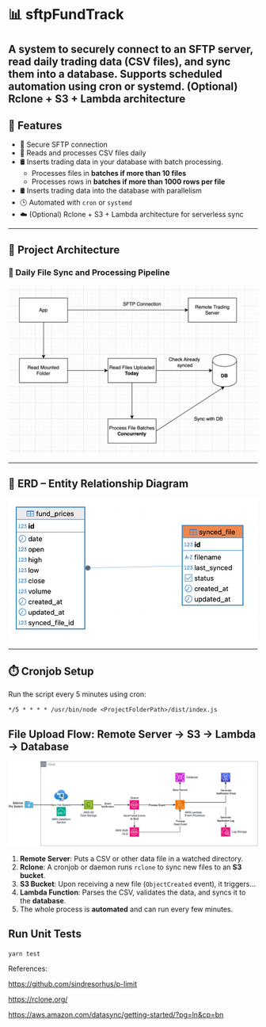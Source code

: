 # 📊 sftpFundTrack

A system to securely connect to an SFTP server, read daily trading data (CSV files), and sync them into a database. Supports scheduled automation using cron or systemd.
(Optional) Rclone + S3 + Lambda architecture
---

## 🚀 Features

- 🔐 Secure SFTP connection
- 📁 Reads and processes CSV files daily
- 🛢️ Inserts trading data in your database with batch processing.
    - Processes files in **batches if more than 10 files**
    - Processes rows in **batches if more than 1000 rows per file**
- 🛢️ Inserts trading data into the database with parallelism
- 🕒 Automated with `cron` or `systemd`
- ☁️ (Optional) Rclone + S3 + Lambda architecture for serverless sync

---

## 🧱 Project Architecture

### 🔄 Daily File Sync and Processing Pipeline

![FLOW](./diagram/arc.png)

---

## 📘 ERD – Entity Relationship Diagram

![ERD](./diagram/erd.png)

---

## ⏱️ Cronjob Setup

Run the script every 5 minutes using cron:

```cron
*/5 * * * * /usr/bin/node <ProjectFolderPath>/dist/index.js
```

## File Upload Flow: Remote Server → S3 → Lambda → Database

![ERD](./diagram/aws_arc.png)

1. **Remote Server**: Puts a CSV or other data file in a watched directory.
2. **Rclone**: A cronjob or daemon runs `rclone` to sync new files to an **S3 bucket**.
3. **S3 Bucket**: Upon receiving a new file (`ObjectCreated` event), it triggers...
4. **Lambda Function**: Parses the CSV, validates the data, and syncs it to the **database**.
5. The whole process is **automated** and can run every few minutes.

## Run Unit Tests

``` yarn test ```

References:

https://github.com/sindresorhus/p-limit

https://rclone.org/

https://aws.amazon.com/datasync/getting-started/?pg=ln&cp=bn